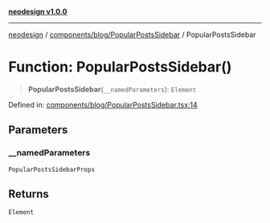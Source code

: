 [**neodesign v1.0.0**](../../../../README.md)

***

[neodesign](../../../../modules.md) / [components/blog/PopularPostsSidebar](../README.md) / PopularPostsSidebar

# Function: PopularPostsSidebar()

> **PopularPostsSidebar**(`__namedParameters`): `Element`

Defined in: [components/blog/PopularPostsSidebar.tsx:14](https://github.com/mladjom/neodesign/blob/12ebc446849a001345c104056aef95c6372b148e/components/blog/PopularPostsSidebar.tsx#L14)

## Parameters

### \_\_namedParameters

`PopularPostsSidebarProps`

## Returns

`Element`
